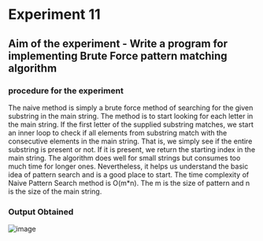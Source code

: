 #   Experiment 11
## Aim of the experiment -  Write a program for implementing Brute Force pattern matching algorithm



###  procedure for the experiment  
The naive method is simply a brute force method of searching for the given substring in the main string.
The method is to start looking for each letter in the main string. 
If the first letter of the supplied substring matches, we start an inner loop to check if all elements from substring match with the consecutive elements in the main string. That is, we simply see if the entire substring is present or not. 
If it is present, we return the starting index in the main string. 
The algorithm does well for small strings but consumes too much time for longer ones. 
Nevertheless, it helps us understand the basic idea of pattern search and is a good place to start.
The time complexity of Naive Pattern Search method is O(m*n). The m is the size of pattern and n is the size of the main string.

 
### Output Obtained
![image](https://user-images.githubusercontent.com/77834002/112516832-b205ec00-8dbd-11eb-8a1d-f436d1d4ac9b.png)

